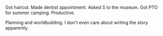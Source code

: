 Got haircut. Made dentist appointment. Asked S to the museum. Got PTO for summer camping. Productive.

Planning and worldbuilding. I don't even care about writing the story apparently.
